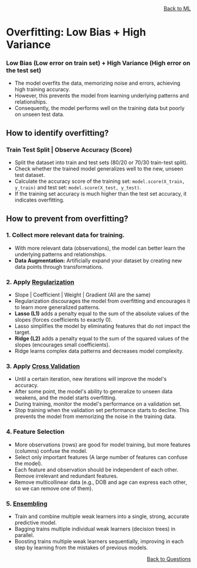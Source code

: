 <p align='right'><a align="right" href="https://github.com/KIRANKUMAR7296/Library/blob/main/Machine%20Learning/Machine%20Learning%20Models.md">Back to ML</a></p>

# **Overfitting: Low Bias + High Variance**

### **Low Bias (Low error on train set) + High Variance (High error on the test set)**
- The model overfits the data, memorizing noise and errors, achieving high training accuracy.
- However, this prevents the model from learning underlying patterns and relationships.
- Consequently, the model performs well on the training data but poorly on unseen test data.

## **How to identify overfitting?** 

### Train Test Split | Observe Accuracy (Score)
- Split the dataset into train and test sets (80/20 or 70/30 train-test split).
- Check whether the trained model generalizes well to the new, unseen test dataset.
- Calculate the accuracy score of the training set: `model.score(X_train, y_train)` and test set: `model.score(X_test, y_test)`.
- If the training set accuracy is much higher than the test set accuracy, it indicates overfitting.

## **How to prevent from overfitting?**

### 1. Collect more relevant data for training.
- With more relevant data (observations), the model can better learn the underlying patterns and relationships.
- **Data Augmentation:** Artificially expand your dataset by creating new data points through transformations.

### 2. Apply [Regularization](https://github.com/KIRANKUMAR7296/Library/blob/main/Data%20Science/Regularization.md) 
- Slope | Coefficient | Weight | Gradient (All are the same)
- Regularization discourages the model from overfitting and encourages it to learn more generalized patterns.
- **Lasso (L1)** adds a penalty equal to the sum of the absolute values of the slopes (forces coefficients to exactly 0).
- Lasso simplifies the model by eliminating features that do not impact the target.
- **Ridge (L2)** adds a penalty equal to the sum of the squared values of the slopes (encourages small coefficients).
- Ridge learns complex data patterns and decreases model complexity.
  
### 3. Apply [Cross Validation](https://github.com/KIRANKUMAR7296/Library/blob/main/Data%20Science/Cross%20Validation.md)
- Until a certain iteration, new iterations will improve the model's accuracy.
- After some point, the model's ability to generalize to unseen data weakens, and the model starts overfitting.
- During training, monitor the model's performance on a validation set.
- Stop training when the validation set performance starts to decline. This prevents the model from memorizing the noise in the training data.

### 4. Feature Selection
- More observations (rows) are good for model training, but more features (columns) confuse the model.
- Select only important features (A large number of features can confuse the model).
- Each feature and observation should be independent of each other. Remove irrelevant and redundant features.
- Remove multicollinear data (e.g., DOB and age can express each other, so we can remove one of them).

### 5. [Ensembling](https://github.com/KIRANKUMAR7296/Library/blob/main/Data%20Science/Supervised%20Learning/Ensemble%20Techniques.md) 
- Train and combine multiple weak learners into a single, strong, accurate predictive model.
- Bagging trains multiple individual weak learners (decision trees) in parallel.
- Boosting trains multiple weak learners sequentially, improving in each step by learning from the mistakes of previous models. 

<p align='right'><a align="right" href="https://github.com/KIRANKUMAR7296/Library/blob/main/Interview.md">Back to Questions</a></p>
